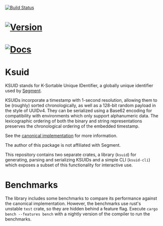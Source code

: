 [![Build Status](https://travis-ci.org/mtso/ksuid.svg?branch=master)](https://travis-ci.org/mtso/ksuid)
# [![Version](https://img.shields.io/crates/v/ksuid.svg)](https://crates.io/crates/ksuid)
# [![Docs](https://docs.rs/ksuid/badge.svg)](https://docs.rs/ksuid)

Ksuid
=====

KSUID stands for K-Sortable Unique IDentifier, a globally unique
identifier used by
[Segment](https://segment.com/blog/a-brief-history-of-the-uuid/).

KSUIDs incorporate a timestamp with 1-second resolution, allowing them
to be (roughly) sorted chronologically, as well as a 128-bit random
payload in the style of UUIDv4. They can be serialized using a Base62
encoding for compatibility with environments which only support
alphanumeric data. The lexicographic ordering of both the binary and
string representations preserves the chronological ordering of the
embedded timestamp.

See the [canonical implementation](https://github.com/segmentio/ksuid)
for more information.

The author of this package is not affiliated with Segment.

This repository contains two separate crates, a library (`ksuid`) for
generating, parsing and serializing KSUIDs and a simple CLI
(`ksuid-cli`) which exposes a subset of this functionality for
interactive use.

Benchmarks
==========

The library includes some benchmarks to compare its performance against
the canonical implementation. However, the benchmarks use rust's
unstable `test` crate, so they are hidden behind a feature flag. Execute
`cargo bench --features bench` with a nightly version of the compiler to
run the benchmarks.

